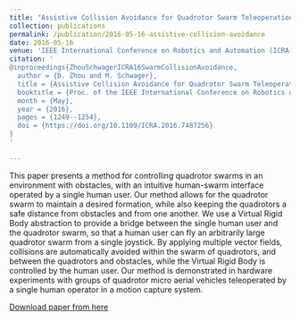 ```yaml
---
title: "Assistive Collision Avoidance for Quadrotor Swarm Teleoperation"
collection: publications
permalink: /publication/2016-05-16-assistive-collision-avoidance
date: 2016-05-16
venue: 'IEEE International Conference on Robotics and Automation (ICRA)'
citation: '
@inproceedings{ZhouSchwagerICRA16SwarmCollisionAvoidance,
  author = {D. Zhou and M. Schwager}, 
  title = {Assistive Collision Avoidance for Quadrotor Swarm Teleoperation},
  booktitle = {Proc. of the IEEE International Conference on Robotics and Automation (ICRA 16)},
  month = {May},
  year = {2016},
  pages = {1249--1254},
  doi = {https://doi.org/10.1109/ICRA.2016.7487256}
}
'

---
```

This paper presents a method for controlling quadrotor swarms in an environment with obstacles, with an intuitive human-swarm interface operated by a single human user. Our method allows for the quadrotor swarm to maintain a desired formation, while also keeping the quadrotors a safe distance from obstacles and from one another. We use a Virtual Rigid Body abstraction to provide a bridge between the single human user and the quadrotor swarm, so that a human user can fly an arbitrarily large quadrotor swarm from a single joystick. By applying multiple vector fields, collisions are automatically avoided within the swarm of quadrotors, and between the quadrotors and obstacles, while the Virtual Rigid Body is controlled by the human user. Our method is demonstrated in hardware experiments with groups of quadrotor micro aerial vehicles teleoperated by a single human operator in a motion capture system.

[Download paper from here](https://web.stanford.edu/~schwager/MyPapers/ZhouSchwagerICRA16SwarmCollisionAvoidance.pdf)

